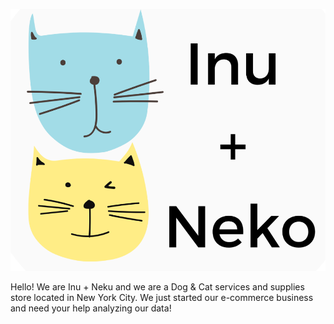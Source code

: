 ![inu_neko](https://github.com/PeterNdiforchu/data_exploration_pandas/blob/main/inu_neko_profile_image_small.png)

Hello! We are Inu + Neku and we are a Dog & Cat services and supplies store located in New York City. We just started our e-commerce business and need your help analyzing our data!
